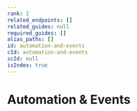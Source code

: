 ```yaml
---
rank: 2
related_endpoints: []
related_guides: null
required_guides: []
alias_paths: []
id: automation-and-events
cId: automation-and-events
scId: null
isIndex: true
---
```


# Automation & Events
